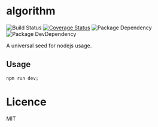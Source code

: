 # algorithm

![Build Status](https://img.shields.io/travis/yangyuncai/algorithm/master.svg?style=flat)
[![Coverage Status](https://coveralls.io/repos/github/yangyuncai/algorithm/badge.svg?branch=master)](https://coveralls.io/github/yangyuncai/algorithm?branch=master)
![Package Dependency](https://david-dm.org/yangyuncai/algorithm.svg?style=flat)
![Package DevDependency](https://david-dm.org/yangyuncai/algorithm/dev-status.svg?style=flat)

A universal seed for nodejs usage.

## Usage

```shell
npm run dev;
```

# Licence

MIT
